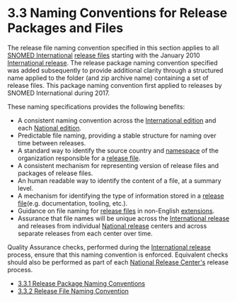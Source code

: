 # 3.3 Naming Conventions for Release Packages and Files

The release file naming convention specified in this section applies to all [SNOMED International](https://confluence.ihtsdotools.org/display/DOCGLOSS/SNOMED+International) [release files](https://confluence.ihtsdotools.org/display/DOCGLOSS/release+file) starting with the January 2010 [International release](https://confluence.ihtsdotools.org/display/DOCGLOSS/International+release). The release package naming convention specified was added subsequently to provide additional clarity through a structured name applied to the folder (and zip archive name) containing a set of release files. This package naming convention first applied to releases by SNOMED International during 2017.

These naming specifications provides the following benefits:

* A consistent naming convention across the [International edition](https://confluence.ihtsdotools.org/display/DOCGLOSS/International+edition) and each [National edition](https://confluence.ihtsdotools.org/display/DOCGLOSS/National+edition).
* Predictable file naming, providing a stable structure for naming over time between releases.
* A standard way to identify the source country and [namespace](https://confluence.ihtsdotools.org/display/DOCGLOSS/namespace) of the organization responsible for a [release file](https://confluence.ihtsdotools.org/display/DOCGLOSS/release+file).
* A consistent mechanism for representing version of release files and packages of release files.
* An human readable way to identify the content of a file, at a summary level.
* A mechanism for identifying the type of information stored in a [release file](https://confluence.ihtsdotools.org/display/DOCGLOSS/release+file)(e.g. documentation, tooling, etc.).
* Guidance on file naming for [release files](https://confluence.ihtsdotools.org/display/DOCGLOSS/release+file) in non-English [extensions](https://confluence.ihtsdotools.org/display/DOCGLOSS/extension).
* Assurance that file names will be unique across the [International release](https://confluence.ihtsdotools.org/display/DOCGLOSS/International+release) and releases from individual [National release](https://confluence.ihtsdotools.org/display/DOCGLOSS/National+release) centers and across separate releases from each center over time.

Quality Assurance checks, performed during the [International release](https://confluence.ihtsdotools.org/display/DOCGLOSS/International+release) process, ensure that this naming convention is enforced. Equivalent checks should also be performed as part of each [National Release Center's](https://confluence.ihtsdotools.org/display/DOCGLOSS/National+Release+Center's) release process.

* [3.3.1 Release Package Naming Conventions](../../3%20section/3.3%20naming-conventions-for-release-packages-and-files/3.3.1-Release-Package-Naming-Conventions_56330442.html)
* [3.3.2 Release File Naming Convention](../../3%20section/3.3%20naming-conventions-for-release-packages-and-files/3.3.2-Release-File-Naming-Convention_56330817.html)
